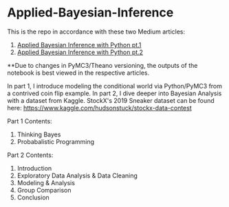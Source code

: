 # Applied-Bayesian-Inference

This is the repo in accordance with these two Medium articles:
1. [Applied Bayesian Inference with Python pt.1](https://towardsdatascience.com/applied-bayesian-inference-pt-1-322b25093f62)
2. [Applied Bayesian Inference with Python pt.2](https://towardsdatascience.com/applied-bayesian-inference-with-python-pt-2-80bcd63b507e)

**Due to changes in PyMC3/Theano versioning, the outputs of the notebook is best viewed in the respective articles.

In part 1, I introduce modeling the conditional world via Python/PyMC3 from a contrived coin flip example. In part 2, I dive deeper into Bayesian Analysis with a dataset from Kaggle. StockX's 2019 Sneaker dataset can be found here: https://www.kaggle.com/hudsonstuck/stockx-data-contest

Part 1 Contents:
1. Thinking Bayes
2. Probabalistic Programming

Part 2 Contents:
1. Introduction
2. Exploratory Data Analysis & Data Cleaning
3. Modeling & Analysis
4. Group Comparison
5. Conclusion
